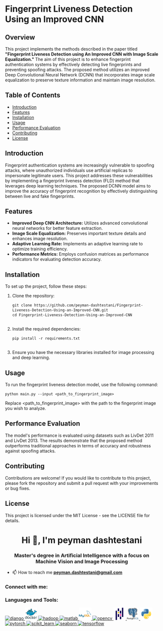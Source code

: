 <h1>Fingerprint Liveness Detection Using an Improved CNN</h1>

<h2>Overview</h2>
<p>This project implements the methods described in the paper titled <strong>"Fingerprint Liveness Detection using An Improved CNN with Image Scale Equalization."</strong> The aim of this project is to enhance fingerprint authentication systems by effectively detecting live fingerprints and preventing spoofing attacks. The proposed method utilizes an improved Deep Convolutional Neural Network (DCNN) that incorporates image scale equalization to preserve texture information and maintain image resolution.</p>

<h2>Table of Contents</h2>
<ul>
    <li><a href="#introduction">Introduction</a></li>
    <li><a href="#features">Features</a></li>
    <li><a href="#installation">Installation</a></li>
    <li><a href="#usage">Usage</a></li>
    <li><a href="#performance-evaluation">Performance Evaluation</a></li>
    <li><a href="#contributing">Contributing</a></li>
    <li><a href="#license">License</a></li>
</ul>

<h2 id="introduction">Introduction</h2>
<p>Fingerprint authentication systems are increasingly vulnerable to spoofing attacks, where unauthorized individuals use artificial replicas to impersonate legitimate users. This project addresses these vulnerabilities by implementing a fingerprint liveness detection (FLD) method that leverages deep learning techniques. The proposed DCNN model aims to improve the accuracy of fingerprint recognition by effectively distinguishing between live and fake fingerprints.</p>

<h2 id="features">Features</h2>
<ul>
    <li><strong>Improved Deep CNN Architecture:</strong> Utilizes advanced convolutional neural networks for better feature extraction.</li>
    <li><strong>Image Scale Equalization:</strong> Preserves important texture details and enhances image resolution.</li>
    <li><strong>Adaptive Learning Rate:</strong> Implements an adaptive learning rate to optimize training efficiency.</li>
    <li><strong>Performance Metrics:</strong> Employs confusion matrices as performance indicators for evaluating detection accuracy.</li>
</ul>

<h2 id="installation">Installation</h2>
<p>To set up the project, follow these steps:</p>
<ol>
    <li>Clone the repository:
        <pre><code>git clone https://github.com/peyman-dashtestani/Fingerprint-Liveness-Detection-Using-an-Improved-CNN.git
cd Fingerprint-Liveness-Detection-Using-an-Improved-CNN
        </code></pre>
    </li>
    <li>Install the required dependencies:
        <pre><code>pip install -r requirements.txt
        </code></pre>
    </li>
    <li>Ensure you have the necessary libraries installed for image processing and deep learning.</li>
</ol>

<h2 id="usage">Usage</h2>
<p>To run the fingerprint liveness detection model, use the following command:</p>
<pre><code>python main.py --input &lt;path_to_fingerprint_image&gt;
</code></pre>
<p>Replace &lt;path_to_fingerprint_image&gt; with the path to the fingerprint image you wish to analyze.</p>

<h2 id="performance-evaluation">Performance Evaluation</h2>
<p>The model's performance is evaluated using datasets such as LivDet 2011 and LivDet 2013. The results demonstrate that the proposed method outperforms traditional approaches in terms of accuracy and robustness against spoofing attacks.</p>

<h2 id="contributing">Contributing</h2>
<p>Contributions are welcome! If you would like to contribute to this project, please fork the repository and submit a pull request with your improvements or bug fixes.</p>

<h2 id="license">License</h2>
<p>This project is licensed under the MIT License - see the LICENSE file for details.</p>





<h1 align="center">Hi 👋, I'm peyman dashtestani</h1>
<h3 align="center">Master's degree in Artificial Intelligence with a focus on Machine Vision and Image Processing</h3>

- 📫 How to reach me **peyman.dashtestani@gmail.com**

<h3 align="left">Connect with me:</h3>
<p align="left">
</p>

<h3 align="left">Languages and Tools:</h3>
<p align="left"> <a href="https://www.djangoproject.com/" target="_blank" rel="noreferrer"> <img src="https://cdn.worldvectorlogo.com/logos/django.svg" alt="django" width="40" height="40"/> </a> <a href="https://www.docker.com/" target="_blank" rel="noreferrer"> <img src="https://raw.githubusercontent.com/devicons/devicon/master/icons/docker/docker-original-wordmark.svg" alt="docker" width="40" height="40"/> </a> <a href="https://hadoop.apache.org/" target="_blank" rel="noreferrer"> <img src="https://www.vectorlogo.zone/logos/apache_hadoop/apache_hadoop-icon.svg" alt="hadoop" width="40" height="40"/> </a> <a href="https://www.mathworks.com/" target="_blank" rel="noreferrer"> <img src="https://upload.wikimedia.org/wikipedia/commons/2/21/Matlab_Logo.png" alt="matlab" width="40" height="40"/> </a> <a href="https://www.mysql.com/" target="_blank" rel="noreferrer"> <img src="https://raw.githubusercontent.com/devicons/devicon/master/icons/mysql/mysql-original-wordmark.svg" alt="mysql" width="40" height="40"/> </a> <a href="https://opencv.org/" target="_blank" rel="noreferrer"> <img src="https://www.vectorlogo.zone/logos/opencv/opencv-icon.svg" alt="opencv" width="40" height="40"/> </a> <a href="https://pandas.pydata.org/" target="_blank" rel="noreferrer"> <img src="https://raw.githubusercontent.com/devicons/devicon/2ae2a900d2f041da66e950e4d48052658d850630/icons/pandas/pandas-original.svg" alt="pandas" width="40" height="40"/> </a> <a href="https://www.postgresql.org" target="_blank" rel="noreferrer"> <img src="https://raw.githubusercontent.com/devicons/devicon/master/icons/postgresql/postgresql-original-wordmark.svg" alt="postgresql" width="40" height="40"/> </a> <a href="https://www.python.org" target="_blank" rel="noreferrer"> <img src="https://raw.githubusercontent.com/devicons/devicon/master/icons/python/python-original.svg" alt="python" width="40" height="40"/> </a> <a href="https://pytorch.org/" target="_blank" rel="noreferrer"> <img src="https://www.vectorlogo.zone/logos/pytorch/pytorch-icon.svg" alt="pytorch" width="40" height="40"/> </a> <a href="https://scikit-learn.org/" target="_blank" rel="noreferrer"> <img src="https://upload.wikimedia.org/wikipedia/commons/0/05/Scikit_learn_logo_small.svg" alt="scikit_learn" width="40" height="40"/> </a> <a href="https://seaborn.pydata.org/" target="_blank" rel="noreferrer"> <img src="https://seaborn.pydata.org/_images/logo-mark-lightbg.svg" alt="seaborn" width="40" height="40"/> </a> <a href="https://www.tensorflow.org" target="_blank" rel="noreferrer"> <img src="https://www.vectorlogo.zone/logos/tensorflow/tensorflow-icon.svg" alt="tensorflow" width="40" height="40"/> </a> </p>


